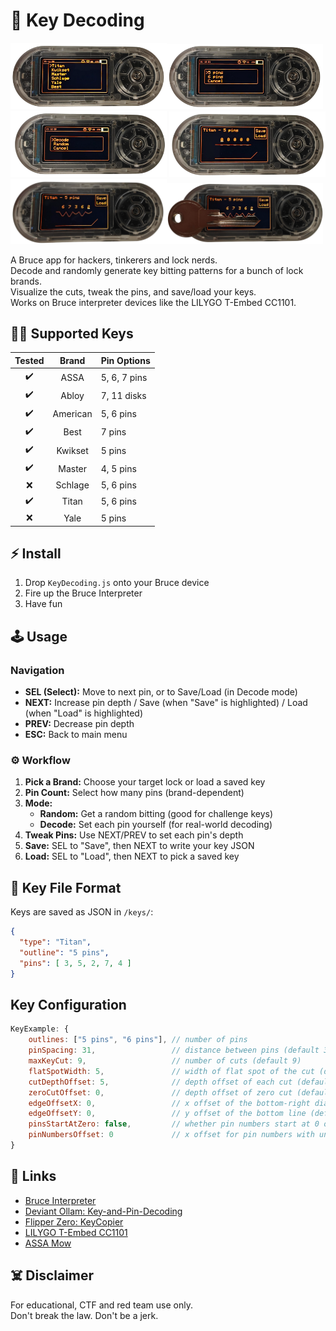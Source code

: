 # 🔑 Key Decoding

<img src="ss/ss5.png" width="250"/><img src="ss/ss4.png" width="250"/><img src="ss/ss3.png" width="250"/>
<img src="ss/ss2.png" width="250"/><img src="ss/ss6.png" width="250"/><img src="ss/ss7.png" width="250"/>

A Bruce app for hackers, tinkerers and lock nerds.  
Decode and randomly generate key bitting patterns for a bunch of lock brands.  
Visualize the cuts, tweak the pins, and save/load your keys.  
Works on Bruce interpreter devices like the LILYGO T-Embed CC1101.

## 🏴‍☠️ Supported Keys

| Tested |  Brand   | Pin Options  |
|:------:|:--------:|:-------------|
| ✔️     |   ASSA   | 5, 6, 7 pins |
| ✔️     |   Abloy  | 7, 11 disks  |
| ✔️     | American | 5, 6 pins    |
| ✔️     |   Best   | 7 pins       |
| ✔️     | Kwikset  | 5 pins       |
| ✔️     |  Master  | 4, 5 pins    |
| ❌     | Schlage  | 5, 6 pins    |
| ✔️     |  Titan   | 5, 6 pins    |
| ❌     |   Yale   | 5 pins       |

## ⚡ Install

1. Drop `KeyDecoding.js` onto your Bruce device
2. Fire up the Bruce Interpreter
3. Have fun

## 🕹️ Usage

### Navigation

- **SEL (Select):** Move to next pin, or to Save/Load (in Decode mode)
- **NEXT:** Increase pin depth / Save (when "Save" is highlighted) / Load (when "Load" is highlighted)
- **PREV:** Decrease pin depth
- **ESC:** Back to main menu

### ⚙️ Workflow

1. **Pick a Brand:** Choose your target lock or load a saved key
2. **Pin Count:** Select how many pins (brand-dependent)
3. **Mode:**
    - **Random:** Get a random bitting (good for challenge keys)
    - **Decode:** Set each pin yourself (for real-world decoding)
4. **Tweak Pins:** Use NEXT/PREV to set each pin's depth
5. **Save:** SEL to "Save", then NEXT to write your key JSON
6. **Load:** SEL to "Load", then NEXT to pick a saved key

## 📂 Key File Format

Keys are saved as JSON in `/keys/`:

```json
{
  "type": "Titan",
  "outline": "5 pins",
  "pins": [ 3, 5, 2, 7, 4 ]
}
```

## Key Configuration

```js
KeyExample: {
    outlines: ["5 pins", "6 pins"], // number of pins
    pinSpacing: 31,                 // distance between pins (default 31)
    maxKeyCut: 9,                   // number of cuts (default 9)
    flatSpotWidth: 5,               // width of flat spot of the cut (default 5)
    cutDepthOffset: 5,              // depth offset of each cut (default 5)
    zeroCutOffset: 0,               // depth offset of zero cut (default 0)
    edgeOffsetX: 0,                 // x offset of the bottom-right diagonal (default 0)
    edgeOffsetY: 0,                 // y offset of the bottom line (default 0)
    pinsStartAtZero: false,         // whether pin numbers start at 0 or 1 (default false)
    pinNumbersOffset: 0             // x offset for pin numbers with underline (default 0)
}
```

## 🔗 Links

- [Bruce Interpreter](https://github.com/pr3y/Bruce/wiki/Interpreter)
- [Deviant Ollam: Key-and-Pin-Decoding](https://github.com/deviantollam/Key-and-Pin-Decoding)
- [Flipper Zero: KeyCopier](https://github.com/zinongli/KeyCopier)
- [LILYGO T-Embed CC1101](https://lilygo.cc/products/t-embed-cc1101)
- [ASSA Mow](https://assamow.com/specs/)

## ☠️ Disclaimer

For educational, CTF and red team use only.  
Don't break the law. Don't be a jerk.
